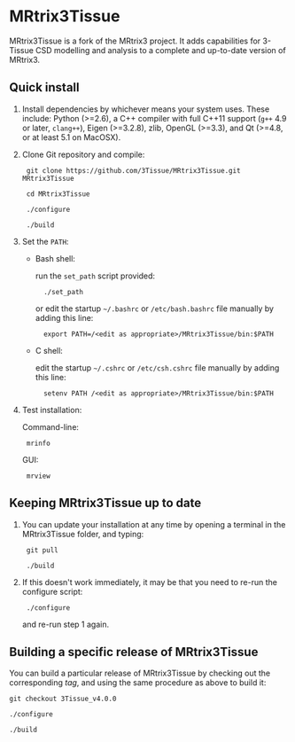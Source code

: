 # MRtrix3Tissue

MRtrix3Tissue is a fork of the MRtrix3 project. It adds capabilities for 3-Tissue CSD modelling and analysis to a complete and up-to-date version of MRtrix3.

## Quick install

1. Install dependencies by whichever means your system uses. 
   These include: Python (>=2.6), a C++ compiler with full C++11 support (`g++` 4.9 or later, `clang++`), 
   Eigen (>=3.2.8), zlib, OpenGL (>=3.3), and Qt (>=4.8, or at least 5.1 on MacOSX).

2. Clone Git repository and compile:

        git clone https://github.com/3Tissue/MRtrix3Tissue.git MRtrix3Tissue

        cd MRtrix3Tissue

        ./configure

        ./build

3. Set the `PATH`:

    * Bash shell:

      run the `set_path` script provided:

            ./set_path

      or edit the startup `~/.bashrc` or `/etc/bash.bashrc` file manually by adding this line:

            export PATH=/<edit as appropriate>/MRtrix3Tissue/bin:$PATH

    * C shell:

      edit the startup `~/.cshrc` or `/etc/csh.cshrc` file manually by adding this line:

            setenv PATH /<edit as appropriate>/MRtrix3Tissue/bin:$PATH

4. Test installation:

    Command-line:

        mrinfo

    GUI:

        mrview

## Keeping MRtrix3Tissue up to date

1. You can update your installation at any time by opening a terminal in the MRtrix3Tissue folder, and typing:

        git pull

        ./build

2. If this doesn't work immediately, it may be that you need to re-run the configure script:

        ./configure

    and re-run step 1 again.

## Building a specific release of MRtrix3Tissue

You can build a particular release of MRtrix3Tissue by checking out the corresponding _tag_, and using the same procedure as above to build it:

    git checkout 3Tissue_v4.0.0

    ./configure

    ./build
